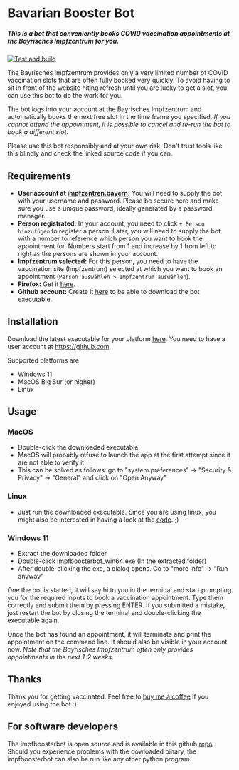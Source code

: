# Bavarian Booster Bot
##### This is a bot that conveniently books COVID vaccination appointments at the Bayrisches Impfzentrum for you.  

[![Test and build](https://github.com/dominik-widmann/impfboosterbot/actions/workflows/test_and_install.yaml/badge.svg)](https://github.com/dominik-widmann/impfboosterbot/actions/workflows/test_and_install.yaml)

The Bayrisches Impfzentrum provides only a very limited number of COVID vaccination slots that are often fully booked very quickly. To avoid having to sit in front of the website hiting refresh until you are lucky to get a slot, you can use this bot to do the work for you.

The bot logs into your account at the Bayrisches Impfzentrum and automatically books the next free slot in the time frame you specified. _If you cannot attend the appointment, it is possible to cancel and re-run the bot to book a different slot._ 

Please use this bot responsibly and at your own risk. Don't trust tools like this blindly and check the linked source code if you can.

## Requirements
* **User account at [impfzentren.bayern](https://impfzentren.bayern):** You will need to supply the bot with your username and password. Please be secure here and make sure you use a unique password, ideally generated by a password manager.
* **Person registrated:** In your account, you need to click `+ Person hinzufügen` to register a person. Later, you will need to supply the bot with a number to reference which person you want to book the appointment for. Numbers start from 1 and increase by 1 from left to right as the persons are shown in your account.
* **Impfzentrum selected:** For this person, you need to have the vaccination site (Impfzentrum) selected at which you want to book an appointment (`Person auswählen > Impfzentrum auswählen`).
* **Firefox:** Get it [here](https://www.mozilla.org/en-US/firefox/new/).
* **Github account:** Create it [here](https://github.com) to be able to download the bot executable.

## Installation
Download the latest executable for your platform [here](https://github.com/dominik-widmann/impfboosterbot/releases/tag/v1.0). You need to have a user account at https://github.com

Supported platforms are
* Windows 11
* MacOS Big Sur (or higher)
* Linux

## Usage
### MacOS
* Double-click the downloaded executable
* MacOS will probably refuse to launch the app at the first attempt since it are not able to verify it
* This can be solved as follows: go to "system preferences" -> "Security & Privacy" -> "General" and click on "Open Anyway"

### Linux
* Just run the downloaded executable. Since you are using linux, you might also be interested in having a look at the [code](https://github.com/dominik-widmann/impfboosterbot). ;)

### Windows 11
* Extract the downloaded folder
* Double-click impfboosterbot_win64.exe (In the extracted folder)  
* After double-clicking the exe, a dialog opens. Go to "more info" -> "Run anyway"

One the bot is started, it will say hi to you in the terminal and start prompting you for the required inputs to book a 
vaccination appointment. Type them correctly and submit them by pressing ENTER.
If you submitted a mistake, just restart the bot by closing the terminal and double-clicking the executable again.

Once the bot has found an appointment, it will terminate and print the appointment on the command line. It should also be visible in your account now. _Note that the Bayrisches Impfzentrum often only provides appointments in the next 1-2 weeks._

## Thanks
Thank you for getting vaccinated. Feel free to [buy me a coffee](https://ko-fi.com/dominikwidmann) if you enjoyed using the bot :)

## For software developers
The impfboosterbot is open source and is available in this github [repo](https://github.com/dominik-widmann/impfboosterbot). 
Should you experience problems with the dowloaded binary, the impfboosterbot can also be run like any other python program.

